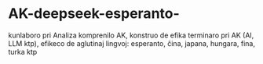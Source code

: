 # AK-deepseek-esperanto-
kunlaboro pri  Analiza komprenilo AK, konstruo de efika terminaro pri AK (AI, LLM ktp), efikeco de aglutinaj lingvoj: esperanto, ĉina, japana, hungara, fina, turka ktp  
